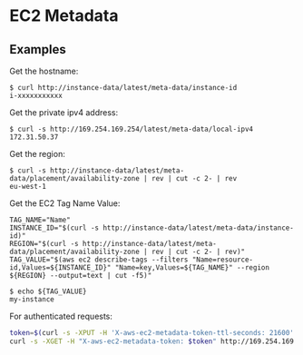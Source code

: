 # EC2 Metadata

## Examples

Get the hostname:

```
$ curl http://instance-data/latest/meta-data/instance-id
i-xxxxxxxxxxx
```

Get the private ipv4 address:

```
$ curl -s http://169.254.169.254/latest/meta-data/local-ipv4
172.31.50.37
```

Get the region:

```
$ curl -s http://instance-data/latest/meta-data/placement/availability-zone | rev | cut -c 2- | rev
eu-west-1
```

Get the EC2 Tag Name Value:

```
TAG_NAME="Name"
INSTANCE_ID="$(curl -s http://instance-data/latest/meta-data/instance-id)"
REGION="$(curl -s http://instance-data/latest/meta-data/placement/availability-zone | rev | cut -c 2- | rev)"
TAG_VALUE="$(aws ec2 describe-tags --filters "Name=resource-id,Values=${INSTANCE_ID}" "Name=key,Values=${TAG_NAME}" --region ${REGION} --output=text | cut -f5)"

$ echo ${TAG_VALUE}
my-instance
```

For authenticated requests:

```bash
token=$(curl -s -XPUT -H 'X-aws-ec2-metadata-token-ttl-seconds: 21600' http://169.254.169.254/latest/api/token)
curl -s -XGET -H "X-aws-ec2-metadata-token: $token" http://169.254.169.254/latest/meta-data/instance-id
```
